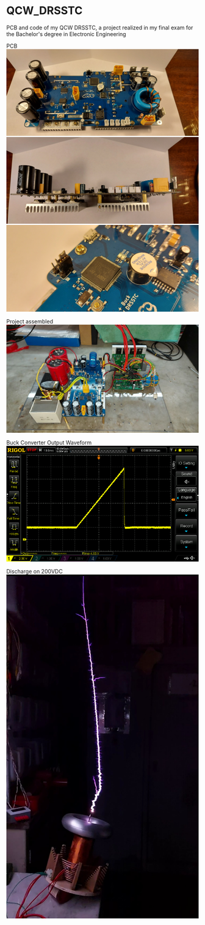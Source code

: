 # QCW_DRSSTC
PCB and code of my QCW DRSSTC, a project realized in my final exam for the Bachelor's degree in Electronic Engineering

PCB
![alt text](https://github.com/bryanthehacker/QCW_DRSSTC/blob/main/20201216_123638.jpg)
![alt text](https://github.com/bryanthehacker/QCW_DRSSTC/blob/main/20201216_123900.jpg)
![alt text](https://github.com/bryanthehacker/QCW_DRSSTC/blob/main/20201216_124050.jpg)

Project assembled
![alt text](https://github.com/bryanthehacker/QCW_DRSSTC/blob/main/photo6012792767035585522.jpg)

Buck Converter Output Waveform
![alt text](https://github.com/bryanthehacker/QCW_DRSSTC/blob/main/DS1Z_QuickPrint1.png)

Discharge on 200VDC
![alt text](https://github.com/bryanthehacker/QCW_DRSSTC/blob/main/Screenshot_20210217-000306_Video%20Player.jpg)
